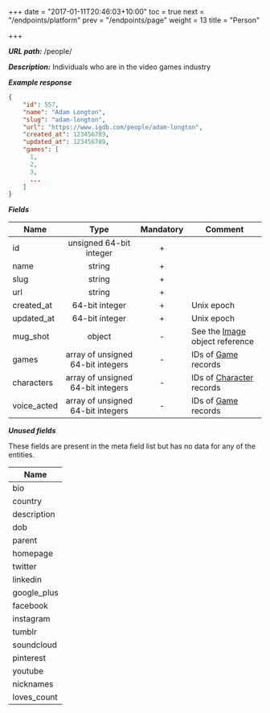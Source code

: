 +++
date = "2017-01-11T20:46:03+10:00"
toc = true
next = "/endpoints/platform"
prev = "/endpoints/page"
weight = 13
title = "Person"

+++

***URL path:*** /people/

***Description:*** Individuals who are in the video games industry

***Example response***

```json
{
    "id": 557,
    "name": "Adam Longton",
    "slug": "adam-longton",
    "url": "https://www.igdb.com/people/adam-longton",
    "created_at": 123456789,
    "updated_at": 123456789,
    "games": [
      1,
      2,
      3,
      ...
    ]
}
```

***Fields***

| Name        | Type                              | Mandatory | Comment |
| ----------- |:---------------------------------:|:---------:| ------- |
| id          | unsigned 64-bit integer           |     +     ||
| name        | string                            |     +     ||
| slug        | string                            |     +     ||
| url         | string                            |     +     ||
| created_at  | 64-bit integer                    |     +     | Unix epoch |
| updated_at  | 64-bit integer                    |     +     | Unix epoch |
| mug_shot    | object                            |     -     | See the [Image](../../misc-objects/image) object reference |
| games       | array of unsigned 64-bit integers |     -     | IDs of [Game](../game) records |
| characters  | array of unsigned 64-bit integers |     -     | IDs of [Character](../character) records |
| voice_acted | array of unsigned 64-bit integers |     -     | IDs of [Game](../game) records |

***Unused fields***

These fields are present in the meta field list but has no data for any of the entities.

| Name |
| ---- |
| bio |
| country |
| description |
| dob |
| parent |
| homepage |
| twitter |
| linkedin |
| google_plus |
| facebook |
| instagram |
| tumblr |
| soundcloud |
| pinterest |
| youtube |
| nicknames |
| loves_count |
